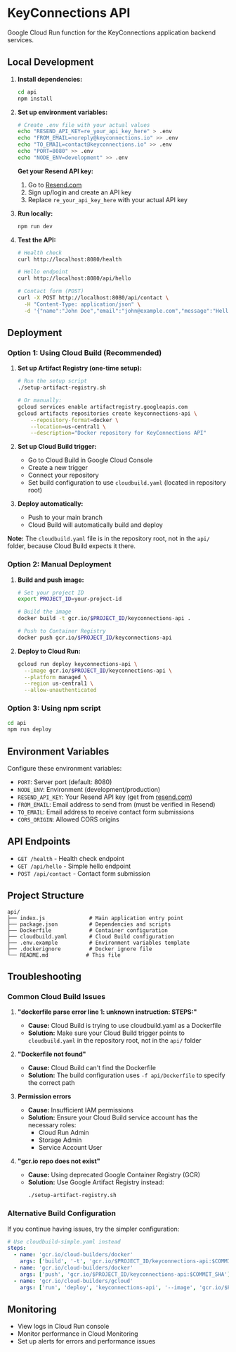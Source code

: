 # KeyConnections API

Google Cloud Run function for the KeyConnections application backend services.

## Local Development

1. **Install dependencies:**
   ```bash
   cd api
   npm install
   ```

2. **Set up environment variables:**
   ```bash
   # Create .env file with your actual values
   echo "RESEND_API_KEY=re_your_api_key_here" > .env
   echo "FROM_EMAIL=noreply@keyconnections.io" >> .env
   echo "TO_EMAIL=contact@keyconnections.io" >> .env
   echo "PORT=8080" >> .env
   echo "NODE_ENV=development" >> .env
   ```
   
   **Get your Resend API key:**
   1. Go to [Resend.com](https://resend.com)
   2. Sign up/login and create an API key
   3. Replace `re_your_api_key_here` with your actual API key

3. **Run locally:**
   ```bash
   npm run dev
   ```

4. **Test the API:**
   ```bash
   # Health check
   curl http://localhost:8080/health
   
   # Hello endpoint
   curl http://localhost:8080/api/hello
   
   # Contact form (POST)
   curl -X POST http://localhost:8080/api/contact \
     -H "Content-Type: application/json" \
     -d '{"name":"John Doe","email":"john@example.com","message":"Hello!"}'
   ```

## Deployment

### Option 1: Using Cloud Build (Recommended)

1. **Set up Artifact Registry (one-time setup):**
   ```bash
   # Run the setup script
   ./setup-artifact-registry.sh
   
   # Or manually:
   gcloud services enable artifactregistry.googleapis.com
   gcloud artifacts repositories create keyconnections-api \
       --repository-format=docker \
       --location=us-central1 \
       --description="Docker repository for KeyConnections API"
   ```

2. **Set up Cloud Build trigger:**
   - Go to Cloud Build in Google Cloud Console
   - Create a new trigger
   - Connect your repository
   - Set build configuration to use `cloudbuild.yaml` (located in repository root)

3. **Deploy automatically:**
   - Push to your main branch
   - Cloud Build will automatically build and deploy

**Note:** The `cloudbuild.yaml` file is in the repository root, not in the `api/` folder, because Cloud Build expects it there.

### Option 2: Manual Deployment

1. **Build and push image:**
   ```bash
   # Set your project ID
   export PROJECT_ID=your-project-id
   
   # Build the image
   docker build -t gcr.io/$PROJECT_ID/keyconnections-api .
   
   # Push to Container Registry
   docker push gcr.io/$PROJECT_ID/keyconnections-api
   ```

2. **Deploy to Cloud Run:**
   ```bash
   gcloud run deploy keyconnections-api \
     --image gcr.io/$PROJECT_ID/keyconnections-api \
     --platform managed \
     --region us-central1 \
     --allow-unauthenticated
   ```

### Option 3: Using npm script

```bash
cd api
npm run deploy
```

## Environment Variables

Configure these environment variables:

- `PORT`: Server port (default: 8080)
- `NODE_ENV`: Environment (development/production)
- `RESEND_API_KEY`: Your Resend API key (get from [resend.com](https://resend.com))
- `FROM_EMAIL`: Email address to send from (must be verified in Resend)
- `TO_EMAIL`: Email address to receive contact form submissions
- `CORS_ORIGIN`: Allowed CORS origins

## API Endpoints

- `GET /health` - Health check endpoint
- `GET /api/hello` - Simple hello endpoint
- `POST /api/contact` - Contact form submission

## Project Structure

```
api/
├── index.js              # Main application entry point
├── package.json          # Dependencies and scripts
├── Dockerfile            # Container configuration
├── cloudbuild.yaml       # Cloud Build configuration
├── .env.example          # Environment variables template
├── .dockerignore         # Docker ignore file
└── README.md            # This file
```

## Troubleshooting

### Common Cloud Build Issues

1. **"dockerfile parse error line 1: unknown instruction: STEPS:"**
   - **Cause:** Cloud Build is trying to use cloudbuild.yaml as a Dockerfile
   - **Solution:** Make sure your Cloud Build trigger points to `cloudbuild.yaml` in the repository root, not in the `api/` folder

2. **"Dockerfile not found"**
   - **Cause:** Cloud Build can't find the Dockerfile
   - **Solution:** The build configuration uses `-f api/Dockerfile` to specify the correct path

3. **Permission errors**
   - **Cause:** Insufficient IAM permissions
   - **Solution:** Ensure your Cloud Build service account has the necessary roles:
     - Cloud Run Admin
     - Storage Admin
     - Service Account User

4. **"gcr.io repo does not exist"**
   - **Cause:** Using deprecated Google Container Registry (GCR)
   - **Solution:** Use Google Artifact Registry instead:
     ```bash
     ./setup-artifact-registry.sh
     ```

### Alternative Build Configuration

If you continue having issues, try the simpler configuration:
```yaml
# Use cloudbuild-simple.yaml instead
steps:
  - name: 'gcr.io/cloud-builders/docker'
    args: ['build', '-t', 'gcr.io/$PROJECT_ID/keyconnections-api:$COMMIT_SHA', '-f', 'api/Dockerfile', 'api']
  - name: 'gcr.io/cloud-builders/docker'
    args: ['push', 'gcr.io/$PROJECT_ID/keyconnections-api:$COMMIT_SHA']
  - name: 'gcr.io/cloud-builders/gcloud'
    args: ['run', 'deploy', 'keyconnections-api', '--image', 'gcr.io/$PROJECT_ID/keyconnections-api:$COMMIT_SHA', '--region', 'us-central1', '--platform', 'managed', '--allow-unauthenticated']
```

## Monitoring

- View logs in Cloud Run console
- Monitor performance in Cloud Monitoring
- Set up alerts for errors and performance issues
